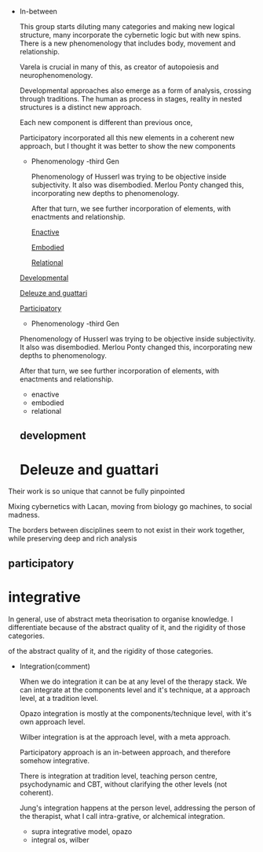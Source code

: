 - In-between
    
    This group starts diluting many categories and making new logical structure, many incorporate the cybernetic logic but with new spins. There is a new phenomenology that includes body, movement and relationship.
    
    Varela is crucial in many of this, as creator of autopoiesis and  neurophenomenology.
    
    Developmental approaches also emerge as a form of analysis, crossing through traditions. The human as process in stages, reality in nested structures is a distinct new approach.
    
    Each new component is different than previous once,
    
    Participatory incorporated all this new elements in a coherent new approach, but I thought it was better to show the new components
    
    - Phenomenology -third Gen
        
        Phenomenology of Husserl was trying to be objective inside subjectivity. It also was disembodied. Merlou Ponty changed this, incorporating new depths to phenomenology.
        
        After that turn, we see further incorporation of elements, with enactments and relationship.
        
        [Enactive ](https://www.notion.so/Enactive-ed12323440cc4898bf7480d567b5c367?pvs=21)
        
        [Embodied ](https://www.notion.so/Embodied-52f68c90b99f470aba35ad9c69f16a48?pvs=21)
        
        [Relational](https://www.notion.so/Relational-c7e77f0a1d5145708215213f10d2f7de?pvs=21)
        
    
    [Developmental ](https://www.notion.so/Developmental-4a7e3573864d46b38e54084c57fcc617?pvs=21)
    
    [Deleuze and guattari ](https://www.notion.so/Deleuze-and-guattari-692e2dda79fe41caaca67fd24a5e07d2?pvs=21)
    
    [Participatory](https://www.notion.so/Participatory-7efc7f02998041008c9e3a66f9a963d6?pvs=21)


    - Phenomenology -third Gen
    
    Phenomenology of Husserl was trying to be objective inside subjectivity. It also was disembodied. Merlou Ponty changed this, incorporating new depths to phenomenology.
    
    After that turn, we see further incorporation of elements, with enactments and relationship.
    - enactive
    - embodied
    - relational

    ## development

    # Deleuze and guattari

Their work is so unique that cannot be fully pinpointed

Mixing cybernetics with Lacan, moving from biology go machines, to social madness.

The borders between disciplines seem to not exist in their work together, while preserving deep and rich analysis

## participatory 


# integrative

In general, use of abstract meta theorisation to organise knowledge. I differentiate because of the abstract quality of it, and the rigidity of those categories.

of the abstract quality of it, and the rigidity of those categories.

- Integration(comment)
    
    When we do integration it can be at any level of the therapy stack. We can integrate at the components level and it's technique, at a approach level, at a tradition level.
    
    Opazo integration is mostly at the components/technique level, with it's own approach level.
    
    Wilber integration is at the approach level, with a meta approach.
    
    Participatory approach is an in-between approach, and therefore somehow integrative.
    
    There is integration at tradition level, teaching person centre, psychodynamic and CBT, without clarifying the other levels (not coherent).
    
    Jung's integration happens at the person level, addressing the person of the therapist, what I call intra-grative, or alchemical integration.

    - supra integrative model, opazo
    - integral os, wilber